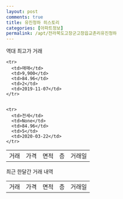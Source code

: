 ```yaml
---
layout: post
comments: true
title: 유진청하 히스토리
categories: [아파트정보]
permalink: /apt/전라북도고창군고창읍교촌리유진청하
---
```


역대 최고가 거래
<table class="sortable">
    <tr>
      <td>거래</td>
      <td>가격</td>
      <td>면적</td>
      <td>층</td>
      <td>거래일</td>
    </tr>
    
    <tr>
      <td>매매</td>
      <td>9,900</td>
      <td>84.96</td>
      <td>2</td>
      <td>2019-11-07</td>
    </tr>
        
    
    <tr>
      <td>전세</td>
      <td>None</td>
      <td>84.96</td>
      <td>5</td>
      <td>2020-03-22</td>
    </tr>
        
    
</table>

최근 한달간 거래 내역

<font size='small'>
<table class="sortable">
    <tr>
      <td>거래</td>
      <td>가격</td>
      <td>면적</td>
      <td>층</td>
      <td>거래일</td>
    </tr>

</table>
</font>

